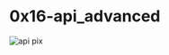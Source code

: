 # 0x16-api_advanced
![api pix](https://s3.amazonaws.com/intranet-projects-files/holbertonschool-sysadmin_devops/314/WIxXad8.png)

